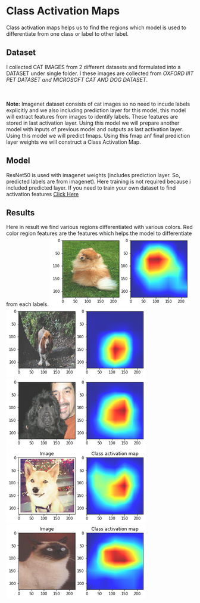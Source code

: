 <h1>Class Activation Maps</h1>
Class activation maps helps us to find the regions which model is used to differentiate from one class or label to other label.
<h2>Dataset</h2>
I collected CAT IMAGES from 2 different datasets and formulated into a DATASET under single folder. I these images are collected from <em>OXFORD IIIT PET DATASET and MICROSOFT CAT AND DOG DATASET</em>.

<br><br>
<b>Note:</b> Imagenet dataset consists of cat images so no need to incude labels explicitly and we also including prediction layer for this model, this model will extract features from images to identify labels. These features are stored in last activation layer. Using this model we will prepare another model with inputs of previous model and outputs as last activation layer. Using this model we will predict fmaps. Using this fmap anf final prediction layer weights we will construct a Class Activation Map.

<h2>Model</h2>
ResNet50 is used with imagenet weights (includes prediction layer. So, predicted labels are from imagenet). Here training is not required because i included predicted layer. If you need to train your own dataset to find activation features <a href="#">Click Here</a>

<h2>Results</h2>
Here in result we find various regions differentiated with various colors. Red color region features are the features which helps the model to differentiate from each labels.

<img src="https://github.com/GowthamKumar1626/Machine-Learning-MODELS/blob/master/Computer%20Vision/Class%20Activation%20Maps/results/Unknown.png">
<img src="https://github.com/GowthamKumar1626/Machine-Learning-MODELS/blob/master/Computer%20Vision/Class%20Activation%20Maps/results/Unknown-2.png">
<img src="https://github.com/GowthamKumar1626/Machine-Learning-MODELS/blob/master/Computer%20Vision/Class%20Activation%20Maps/results/Unknown-3.png">
<img src="https://github.com/GowthamKumar1626/Machine-Learning-MODELS/blob/master/Computer%20Vision/Class%20Activation%20Maps/results/Unknown-4.png">
<img src="https://github.com/GowthamKumar1626/Machine-Learning-MODELS/blob/master/Computer%20Vision/Class%20Activation%20Maps/results/Unknown-5.png">


